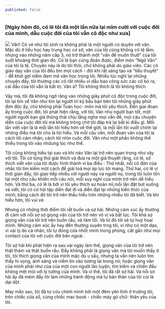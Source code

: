```yaml
---
published: false
---
```

### [Ngày hôm đó, có lẽ tôi đã một lần nữa lại mỉm cười với cuộc đời của mình, dẫu cuộc đời của tôi vẫn cô độc như xưa]

![]({{site.baseurl}}/https://media.giphy.com/media/YNk9HRcH9zJfi/giphy.gif)
Văn! Có vẻ như tôi sinh ra không phải là một người có duyên với văn. Mặc dù ở tiểu học hay trung học cơ sở, văn của tôi cũng không có tệ lắm; nhưng vào những năm cấp 3, nó trở thành một "vấn đề muôn thưở" của tôi suốt khoảng thời gian đó. Có lẽ bạn cũng đoán được, điểm môn "Ngữ Văn" của tôi là tệ. Chuyện này là do tôi thôi, chứ không phải do giáo viên. Các cô giáo dạy văn của tôi đều tìm mọt cách - đôi khi rất sáng tạo và "tiểu thuyết" - để khơi gợi niềm đam mê văn học trong tôi. Nhiều lúc nghĩ lại những chuyện đấy, tôi thương các cô rất nhiều vì dẫu bao công sức các cô bỏ ra, cái đầu của tôi vẫn là bất trị. Văn à?  Tôi không thích là tôi không thích.

Vậy mà, tôi đã không ngờ rằng vào những giây phút cô độc trong cuộc đời, tôi lại tìm về Văn như tìm lại người trỉ kỷ bầu bạn bên tôi những giây phút đơn độc ấy, chứ không phải Toán học- môn mà tôi yêu thích. Đến giai đoạn ấy trong cuộc đời, tôi phát hiện rằng, với tôi, Văn như người bạn tốt, một người người bạn già thông thái chịu lắng nghe mọi vấn đề, mọi câu chuyện diễn của cuộc đời tôi mà không trông chờ tôi đáp trả lại bất kì điều gì. Mỗi lần viết văn là là mỗi lần tôi hiểu hơn về thế giới, là mỗi lần tôi vuốt chỉnh lại những điều mà tôi cho là tôi hiểu. Và mỗi câu văn, mỗi đoạn văn của tôi là cách tôi cảm nhận, cách tôi nhìn cuộc đời. Văn như một phần không thể thiếu trong tôi vào nhữung lúc như thế. 

Tôi cũng không hiểu tại sao và khi nào Văn lại trở nên quan trọng như vậy với tôi. Tôi có từng thử giải thích và đưa ra một giả thuyết rằng, có lẽ, sở thích viết văn của tôi được hình thành vì ba điều : Thứ nhất, nỗi cô đơn của nhắc tôi tìm kiếm một cách để giải toả mọi áp lực tôi mang. Thứ hai, có lẽ vì thời gian đấy, tôi giao tiếp nhiều với người này và người nọ, trong tôi luôn tồn tại một như cầu khiến mỗi câu nói, mỗi suy nghĩ của mình trở nên dễ hiểu hơn. Và thứ ba, có lẽ là bởi vì tôi yêu thích sự hoàn mĩ,mỗi lần đặt bút xuống và viết, tôi có cơ hội tập diễn đạt đi và diễn đạt lại những kiến thức của mình; bằng cách đó tôi trở nên thấu hiểu hơn những nhiều tôi đã biết. Và khi hiểu hơn, tôi vui vẻ.

Nhưng có những thời điểm tôi rất buồn và sợ hãi. Những cảm xúc ấy thường đi cảm với nỗi sợ sợ giọng văn của tôi trở nên vô vị và bất lực. Tôi khá sợ giọng văn của tôi trở nên buồn rầu, và tăm tối. Và từ đó tôi sẽ tự huỷ hoại mình. Những cảm xúc ấy hay đến thường xuyên trng tôi, ví như có một dạo, vì vài lý do cá nhân, tôi tự đóng cửa nhốt mình trong phòng, cắt gần như mọi contact của tôi với cuộc đời bên ngoài . 

Tôi sợ hãi khi phát hiện ra sau vài ngày làm thế, giọng văn của tôi trở nên thật thảm và thật buồn rầu. Đấy không phải là giọng văn mà tôi muốn thấy ở tôi, tôi thích giọng văn của mình mặc dù u sầu, nhưng ta vẫn nên luôn tìm thấy hi vọng, ánh sáng và niềm tin vào tương lai trong nó; hoặc giọng văn của mình phải như của của một con người lão luyện, tìm kiếm và chiến đấu không mệt mỏi với lý tưởng của mình. Và vì thế, tôi đã rất sợ hãi. Và nỗi sơ hãi ấy đã mém đấy tôi làm những hành động mà tự bản thân của tôi coi là dại dột. 

May mắn sao, tôi đã tự cứu chính mình bởi một đêm yên tĩnh ở trường tôi, trên chiếc cửa sổ, cùng chiếc mac book - chiếc máy gõ chữ- thân yêu của tôi. 